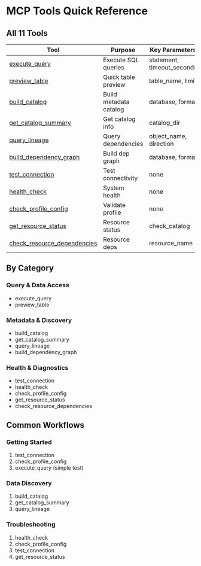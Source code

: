 # MCP Tools Quick Reference

## All 11 Tools

| Tool | Purpose | Key Parameters |
|------|---------|----------------|
| [execute_query](tools/execute_query.md) | Execute SQL queries | statement, timeout_seconds |
| [preview_table](tools/preview_table.md) | Quick table preview | table_name, limit |
| [build_catalog](tools/build_catalog.md) | Build metadata catalog | database, format |
| [get_catalog_summary](tools/get_catalog_summary.md) | Get catalog info | catalog_dir |
| [query_lineage](tools/query_lineage.md) | Query dependencies | object_name, direction |
| [build_dependency_graph](tools/build_dependency_graph.md) | Build dep graph | database, format |
| [test_connection](tools/test_connection.md) | Test connectivity | none |
| [health_check](tools/health_check.md) | System health | none |
| [check_profile_config](tools/check_profile_config.md) | Validate profile | none |
| [get_resource_status](tools/get_resource_status.md) | Resource status | check_catalog |
| [check_resource_dependencies](tools/check_resource_dependencies.md) | Resource deps | resource_name |

## By Category

### Query & Data Access
- execute_query
- preview_table

### Metadata & Discovery
- build_catalog
- get_catalog_summary
- query_lineage
- build_dependency_graph

### Health & Diagnostics
- test_connection
- health_check
- check_profile_config
- get_resource_status
- check_resource_dependencies

## Common Workflows

### Getting Started
1. test_connection
2. check_profile_config
3. execute_query (simple test)

### Data Discovery
1. build_catalog
2. get_catalog_summary
3. query_lineage

### Troubleshooting
1. health_check
2. check_profile_config
3. test_connection
4. get_resource_status
